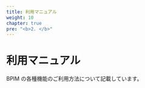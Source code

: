 ```yaml
---
title: 利用マニュアル
weight: 10
chapter: true
pre: "<b>2. </b>"
---
```


# 利用マニュアル

BPIM の各種機能のご利用方法について記載しています。

